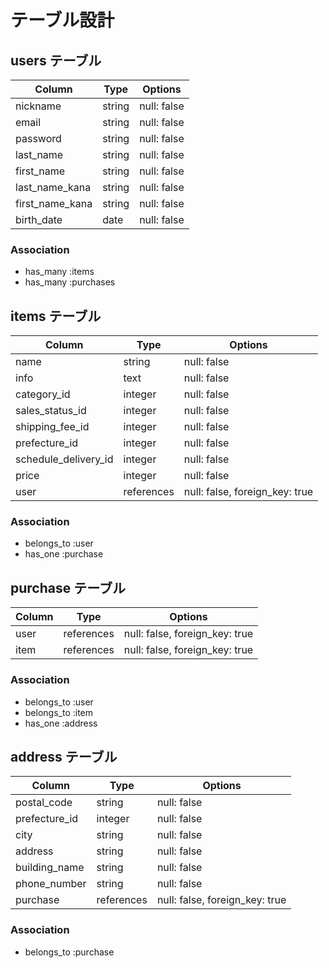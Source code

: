 # テーブル設計

## users テーブル

| Column                  | Type   | Options     |
| ----------------------- | ------ | ----------- |
| nickname                | string | null: false |
| email                   | string | null: false |
| password                | string | null: false |
| last_name               | string | null: false |
| first_name              | string | null: false |
| last_name_kana          | string | null: false |
| first_name_kana         | string | null: false |
| birth_date              | date   | null: false |

### Association

- has_many :items
- has_many :purchases

## items テーブル

| Column                  | Type        | Options                        |
| ----------------------- | ------      | ------------------------------ |
| name                    | string      | null: false                    |
| info                    | text        | null: false                    |
| category_id             | integer     | null: false                    |
| sales_status_id         | integer     | null: false                    |
| shipping_fee_id         | integer     | null: false                    |
| prefecture_id           | integer     | null: false                    | 
| schedule_delivery_id    | integer     | null: false                    |
| price                   | integer     | null: false                    |
| user                    | references  | null: false, foreign_key: true |


### Association

- belongs_to :user
- has_one :purchase

## purchase テーブル

| Column     | Type       | Options                        |
| ---------- | ---------- | ------------------------------ |
| user       | references | null: false, foreign_key: true |
| item       | references | null: false, foreign_key: true |

### Association

- belongs_to :user
- belongs_to :item
- has_one :address

## address テーブル

| Column        | Type       | Options                        |
| ------------- | ---------- | ------------------------------ |
| postal_code   | string     | null: false                    |
| prefecture_id | integer    | null: false                    |
| city          | string     | null: false                    |
| address       | string     | null: false                    |
| building_name | string     | null: false                    |
| phone_number  | string     | null: false                    |
| purchase      | references | null: false, foreign_key: true |


### Association

- belongs_to :purchase
